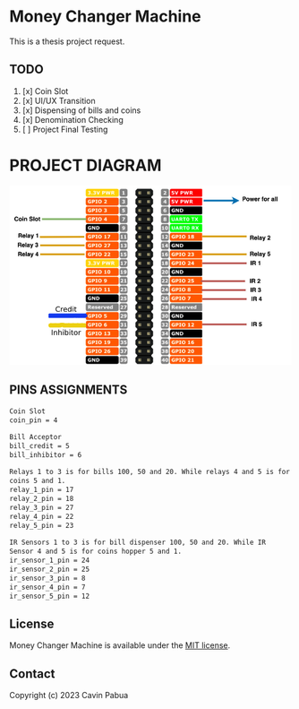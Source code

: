 # Money Changer Machine

This is a thesis project request.

## TODO

1. [x] Coin Slot
2. [x] UI/UX Transition
3. [x] Dispensing of bills and coins
4. [x] Denomination Checking
5. [ ] Project Final Testing

# PROJECT DIAGRAM

![DIAGRAM](diagram.jpg)

## PINS ASSIGNMENTS

```
Coin Slot
coin_pin = 4
```

```
Bill Acceptor
bill_credit = 5
bill_inhibitor = 6
```

```
Relays 1 to 3 is for bills 100, 50 and 20. While relays 4 and 5 is for coins 5 and 1.
relay_1_pin = 17
relay_2_pin = 18
relay_3_pin = 27
relay_4_pin = 22
relay_5_pin = 23
```

```
IR Sensors 1 to 3 is for bill dispenser 100, 50 and 20. While IR Sensor 4 and 5 is for coins hopper 5 and 1.
ir_sensor_1_pin = 24
ir_sensor_2_pin = 25
ir_sensor_3_pin = 8
ir_sensor_4_pin = 7
ir_sensor_5_pin = 12
```

## License

Money Changer Machine is available under the [MIT license](https://tldrlegal.com/license/mit-license).

## Contact

Copyright (c) 2023 Cavin Pabua
